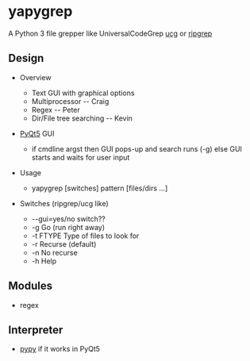 # yapygrep

A Python 3 file grepper like UniversalCodeGrep [ucg](https://github.com/gvansickle/ucg) or [ripgrep](https://github.com/BurntSushi/ripgrep)

## Design
* Overview
    * Text GUI with graphical options
    * Multiprocessor  -- Craig
    * Regex  -- Peter
    * Dir/File tree searching -- Kevin

* [PyQt5](https://www.riverbankcomputing.com/news) GUI
    * if cmdline argst then GUI pops-up and search runs (-g) else GUI starts and waits for user input

* Usage
    * yapygrep [switches] pattern [files/dirs ...]
    
* Switches (ripgrep/ucg like)
    * --gui=yes/no switch??
    * -g       Go (run right away)
    * -t FTYPE Type of files to look for
    * -r       Recurse (default)
    * -n       No recurse
    * -h       Help

## Modules
* regex

## Interpreter
* [pypy](https://pypy.org) if it works in PyQt5

